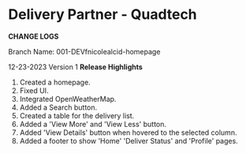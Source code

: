 # Delivery Partner - Quadtech

**CHANGE LOGS**

Branch Name: 001-DEVfnicolealcid-homepage

12-23-2023 Version 1
**Release Highlights**
1. Created a homepage.
2. Fixed UI.
3. Integrated OpenWeatherMap.
4. Added a Search button.
5. Created a table for the delivery list.
6. Added a 'View More' and 'View Less' button.
7. Added 'View Details' button when hovered to the selected column.
8. Added a footer to show 'Home' 'Deliver Status' and 'Profile' pages.
